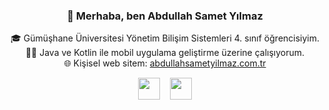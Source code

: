 <h3 align="center">👋 Merhaba, ben Abdullah Samet Yılmaz</h3>

<p align="center">
🎓 Gümüşhane Üniversitesi Yönetim Bilişim Sistemleri 4. sınıf öğrencisiyim. <br>
👨‍💻 Java ve Kotlin ile mobil uygulama geliştirme üzerine çalışıyorum. <br>
🌐 Kişisel web sitem: <a href="https://abdullahsametyilmaz.com.tr" target="_blank">abdullahsametyilmaz.com.tr</a>
</p>

<p align="center">
  <a href="https://www.instagram.com/kendi_instagram_adin" target="_blank" style="text-decoration:none;">
    <img src="https://img.shields.io/badge/Instagram-%23E4405F?style=for-the-badge&logo=instagram&logoColor=white" height="35" />
  </a>
  &nbsp;&nbsp;
  <a href="https://www.linkedin.com/in/abdullah-samet-yılmaz-038798285" target="_blank" style="text-decoration:none;">
    <img src="https://img.shields.io/badge/LinkedIn-%230077B5?style=for-the-badge&logo=linkedin&logoColor=white" height="35" />
  </a>
</p>
